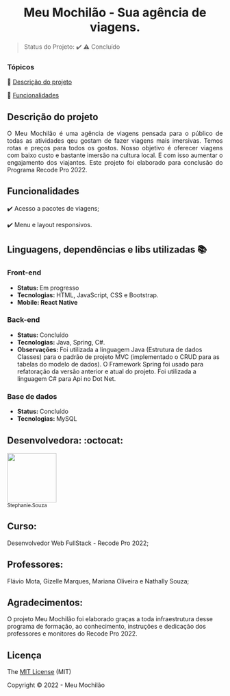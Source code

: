 <div align="center">
    <h1>Meu Mochilão - Sua agência de viagens.</h1>

</div>

> Status do Projeto: :heavy_check_mark: :warning: Concluído

### Tópicos 

:small_blue_diamond: [Descrição do projeto](#descrição-do-projeto)

:small_blue_diamond: [Funcionalidades](#funcionalidades)


## Descrição do projeto 

<p align="justify">
O Meu Mochilão é uma agência de viagens pensada para o público de todas as atividades qeu gostam de fazer viagens mais imersivas. Temos rotas e preços para todos os gostos.
Nosso objetivo é oferecer viagens com baixo custo e bastante imersão na cultura local. E com isso aumentar o engajamento dos viajantes.
Este projeto foi elaborado para conclusão do Programa Recode Pro 2022. 

</p>

## Funcionalidades

:heavy_check_mark: Acesso a pacotes de viagens;  

:heavy_check_mark: Menu e layout responsivos.  


## Linguagens, dependências e libs utilizadas :books:

<h3>Front-end</h3>
<ul>
    <li><b>Status: </b>Em progresso</li>
    <li><b>Tecnologias: </b>HTML, JavaScript, CSS e Bootstrap.</li>
    <li><b>Mobile: React Native</b></li>
</ul>
<h3>Back-end</h3>

<ul>
    <li><b>Status: </b>Concluído</li>   
    <li><b>Tecnologias: </b>Java, Spring, C#.</li>
    <li><b>Observações: </b> Foi utilizada a linguagem Java (Estrutura de dados Classes) para o padrão de projeto MVC (implementado o CRUD para as tabelas do modelo de dados). O Framework Spring  foi usado para refatoração da versão anterior e atual do projeto. Foi utilizada a linguagem C# para Api no Dot Net.</li>
</ul>
<h3>Base de dados</h3>
<ul>
    <li><b>Status: </b>Concluído</li>
    <li><b>Tecnologias: </b>MySQL</li>
</ul>


## Desenvolvedora: :octocat:


[<img src="https://github.com/tesouzas.png" width=115><br><sub>Stephanie Souza</sub>](https://github.com/tesouzas)  <br> 


<h2>Curso:</h2> Desenvolvedor Web FullStack - Recode Pro 2022;

<h2>Professores:</h2> Flávio Mota, Gizelle Marques, Mariana Oliveira e Nathally Souza; <br>

<p align="justify">
<h2>Agradecimentos:</h2> O projeto Meu Mochilão foi elaborado graças a toda infraestrutura desse programa de formação, ao conhecimento, instruções e dedicação dos professores e monitores do Recode Pro 2022. </p>

## Licença 

The [MIT License]() (MIT)

Copyright :copyright: 2022 - Meu Mochilão
